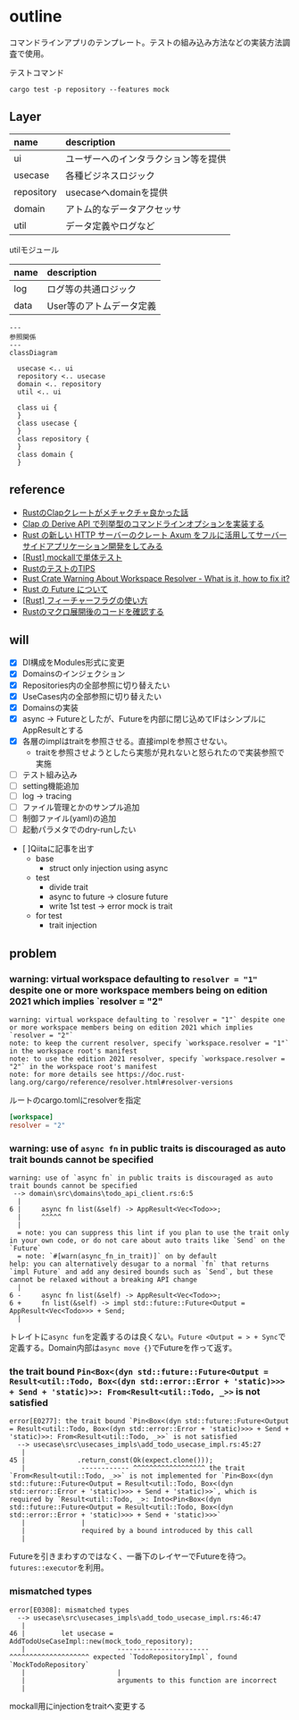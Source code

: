 # outline

コマンドラインアプリのテンプレート。テストの組み込み方法などの実装方法調査で使用。

テストコマンド

```shell
cargo test -p repository --features mock
```

## Layer

| name | description |
| :----- | :----- |
| ui | ユーザーへのインタラクション等を提供 |
| usecase | 各種ビジネスロジック |
| repository | usecaseへdomainを提供 |
| domain | アトム的なデータアクセッサ |
| util | データ定義やログなど |

utilモジュール

| name | description |
| :----- | :----- |
| log | ログ等の共通ロジック |
| data | User等のアトムデータ定義 |

```mermaid
---
参照関係
---
classDiagram

  usecase <.. ui 
  repository <.. usecase
  domain <.. repository
  util <.. ui

  class ui {
  }
  class usecase {
  }
  class repository {
  }
  class domain {
  }
```

## reference

+ [RustのClapクレートがメチャクチャ良かった話](https://zenn.dev/shinobuy/articles/53aed032fe5977)
+ [Clap の Derive API で列挙型のコマンドラインオプションを実装する](https://zenn.dev/takanori_is/articles/rust-clap-derive-api-arg-enum)
+ [Rust の新しい HTTP サーバーのクレート Axum をフルに活用してサーバーサイドアプリケーション開発をしてみる](https://blog-dry.com/entry/2021/12/26/002649#Dependency-Injection)
+ [[Rust] mockallで単体テスト](https://qiita.com/deepgreenAN/items/1b9887db759bbb96c9b6)
+ [RustのテストのTIPS](https://qiita.com/aoyagikouhei/items/dadafc8d6295db76ef0e#asyncawait%E3%81%AE%E3%83%86%E3%82%B9%E3%83%88)
+ [Rust Crate Warning About Workspace Resolver - What is it, how to fix it?](https://forum.dfinity.org/t/rust-crate-warning-about-workspace-resolver-what-is-it-how-to-fix-it/23883)
+ [Rust の Future について](https://blog.tiqwab.com/2022/03/26/rust-future.html)
+ [[Rust] フィーチャーフラグの使い方](https://qiita.com/osanshouo/items/43271813b5d62e89d598)
+ [Rustのマクロ展開後のコードを確認する](https://scrapbox.io/emanon001/Rust%E3%81%AE%E3%83%9E%E3%82%AF%E3%83%AD%E5%B1%95%E9%96%8B%E5%BE%8C%E3%81%AE%E3%82%B3%E3%83%BC%E3%83%89%E3%82%92%E7%A2%BA%E8%AA%8D%E3%81%99%E3%82%8B)

## will

+ [x] DI構成をModules形式に変更
+ [x] Domainsのインジェクション
+ [x] Repositories内の全部参照に切り替えたい
+ [x] UseCases内の全部参照に切り替えたい
+ [x] Domainsの実装
+ [x] async -> Futureとしたが、Futureを内部に閉じ込めてIFはシンプルにAppResultとする
+ [x] 各層のimplはtraitを参照させる。直接implを参照させない。
  + traitを参照させようとしたら実態が見れないと怒られたので実装参照で実施
+ [ ] テスト組み込み
+ [ ] setting機能追加
+ [ ] log -> tracing
+ [ ] ファイル管理とかのサンプル追加
+ [ ] 制御ファイル(yaml)の追加
+ [ ] 起動パラメタでのdry-runしたい
+ [ ]Qiitaに記事を出す
  + base
    + struct only injection using async
  + test
    + divide trait
    + async to future -> closure future
    + write 1st test -> error mock is trait
  + for test 
    + trait injection

## problem

### warning: virtual workspace defaulting to `resolver = "1"` despite one or more workspace members being on edition 2021 which implies `resolver = "2"

```texgt
warning: virtual workspace defaulting to `resolver = "1"` despite one or more workspace members being on edition 2021 which implies `resolver = "2"`
note: to keep the current resolver, specify `workspace.resolver = "1"` in the workspace root's manifest
note: to use the edition 2021 resolver, specify `workspace.resolver = "2"` in the workspace root's manifest
note: for more details see https://doc.rust-lang.org/cargo/reference/resolver.html#resolver-versions
```

ルートのcargo.tomlにresolverを指定

```toml
[workspace]
resolver = "2"
```

### warning: use of `async fn` in public traits is discouraged as auto trait bounds cannot be specified

```text
warning: use of `async fn` in public traits is discouraged as auto trait bounds cannot be specified
 --> domain\src\domains\todo_api_client.rs:6:5
  |
6 |     async fn list(&self) -> AppResult<Vec<Todo>>;
  |     ^^^^^
  |
  = note: you can suppress this lint if you plan to use the trait only in your own code, or do not care about auto traits like `Send` on the `Future`
  = note: `#[warn(async_fn_in_trait)]` on by default
help: you can alternatively desugar to a normal `fn` that returns `impl Future` and add any desired bounds such as `Send`, but these cannot be relaxed without a breaking API change
  |
6 -     async fn list(&self) -> AppResult<Vec<Todo>>;
6 +     fn list(&self) -> impl std::future::Future<Output = AppResult<Vec<Todo>>> + Send;
  |

```

トレイトに`async fun`を定義するのは良くない。`Future <Output = > + Sync`で定義する。Domain内部は`async move {}`でFutureを作って返す。

### the trait bound `Pin<Box<(dyn std::future::Future<Output = Result<util::Todo, Box<(dyn std::error::Error + 'static)>>> + Send + 'static)>>: From<Result<util::Todo, _>>` is not satisfied

```text
error[E0277]: the trait bound `Pin<Box<(dyn std::future::Future<Output = Result<util::Todo, Box<(dyn std::error::Error + 'static)>>> + Send + 'static)>>: From<Result<util::Todo, _>>` is not satisfied
  --> usecase\src\usecases_impls\add_todo_usecase_impl.rs:45:27
   |
45 |             .return_const(Ok(expect.clone()));
   |              ------------ ^^^^^^^^^^^^^^^^^^ the trait `From<Result<util::Todo, _>>` is not implemented for `Pin<Box<(dyn std::future::Future<Output = Result<util::Todo, Box<(dyn std::error::Error + 'static)>>> + Send + 'static)>>`, which is required by `Result<util::Todo, _>: Into<Pin<Box<(dyn std::future::Future<Output = Result<util::Todo, Box<(dyn std::error::Error + 'static)>>> + Send + 'static)>>>`
   |              |
   |              required by a bound introduced by this call
   |
```

Futureを引きまわすのではなく、一番下のレイヤーでFutureを待つ。`futures::executor`を利用。

### mismatched types

```text
error[E0308]: mismatched types
  --> usecase\src\usecases_impls\add_todo_usecase_impl.rs:46:47
   |
46 |         let usecase = AddTodoUseCaseImpl::new(mock_todo_repository);
   |                       ----------------------- ^^^^^^^^^^^^^^^^^^^^ expected `TodoRepositoryImpl`, found `MockTodoRepository`      
   |                       |
   |                       arguments to this function are incorrect
   |
```

mockall用にinjectionをtraitへ変更する